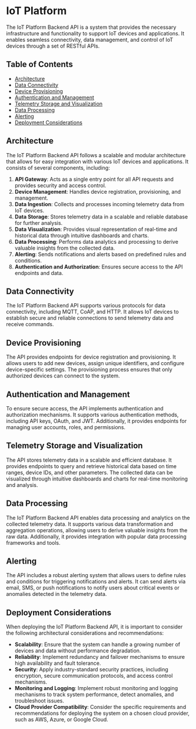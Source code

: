 # IoT Platform

The IoT Platform Backend API is a system that provides the necessary infrastructure and functionality to support IoT devices and applications. It enables seamless connectivity, data management, and control of IoT devices through a set of RESTful APIs.

## Table of Contents

- [Architecture](#architecture)
- [Data Connectivity](#data-connectivity)
- [Device Provisioning](#device-provisioning)
- [Authentication and Management](#authentication-and-management)
- [Telemetry Storage and Visualization](#telemetry-storage-and-visualization)
- [Data Processing](#data-processing)
- [Alerting](#alerting)
- [Deployment Considerations](#deployment-considerations)

## Architecture

The IoT Platform Backend API follows a scalable and modular architecture that allows for easy integration with various IoT devices and applications. It consists of several components, including:

1. **API Gateway**: Acts as a single entry point for all API requests and provides security and access control.
2. **Device Management**: Handles device registration, provisioning, and management.
3. **Data Ingestion**: Collects and processes incoming telemetry data from IoT devices.
4. **Data Storage**: Stores telemetry data in a scalable and reliable database for further analysis.
5. **Data Visualization**: Provides visual representation of real-time and historical data through intuitive dashboards and charts.
6. **Data Processing**: Performs data analytics and processing to derive valuable insights from the collected data.
7. **Alerting**: Sends notifications and alerts based on predefined rules and conditions.
8. **Authentication and Authorization**: Ensures secure access to the API endpoints and data.

## Data Connectivity

The IoT Platform Backend API supports various protocols for data connectivity, including MQTT, CoAP, and HTTP. It allows IoT devices to establish secure and reliable connections to send telemetry data and receive commands.

## Device Provisioning

The API provides endpoints for device registration and provisioning. It allows users to add new devices, assign unique identifiers, and configure device-specific settings. The provisioning process ensures that only authorized devices can connect to the system.

## Authentication and Management

To ensure secure access, the API implements authentication and authorization mechanisms. It supports various authentication methods, including API keys, OAuth, and JWT. Additionally, it provides endpoints for managing user accounts, roles, and permissions.

## Telemetry Storage and Visualization

The API stores telemetry data in a scalable and efficient database. It provides endpoints to query and retrieve historical data based on time ranges, device IDs, and other parameters. The collected data can be visualized through intuitive dashboards and charts for real-time monitoring and analysis.

## Data Processing

The IoT Platform Backend API enables data processing and analytics on the collected telemetry data. It supports various data transformation and aggregation operations, allowing users to derive valuable insights from the raw data. Additionally, it provides integration with popular data processing frameworks and tools.

## Alerting

The API includes a robust alerting system that allows users to define rules and conditions for triggering notifications and alerts. It can send alerts via email, SMS, or push notifications to notify users about critical events or anomalies detected in the telemetry data.

## Deployment Considerations

When deploying the IoT Platform Backend API, it is important to consider the following architectural considerations and recommendations:

- **Scalability**: Ensure that the system can handle a growing number of devices and data without performance degradation.
- **Reliability**: Implement redundancy and failover mechanisms to ensure high availability and fault tolerance.
- **Security**: Apply industry-standard security practices, including encryption, secure communication protocols, and access control mechanisms.
- **Monitoring and Logging**: Implement robust monitoring and logging mechanisms to track system performance, detect anomalies, and troubleshoot issues.
- **Cloud Provider Compatibility**: Consider the specific requirements and recommendations for deploying the system on a chosen cloud provider, such as AWS, Azure, or Google Cloud.



